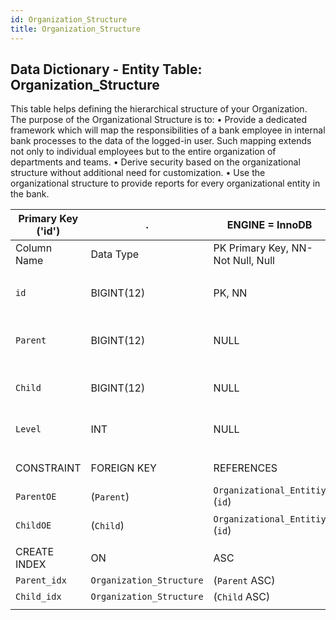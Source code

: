 ```yaml
---
id: Organization_Structure
title: Organization_Structure
---
```


## Data Dictionary - Entity Table: Organization_Structure

This table helps defining the hierarchical structure of your Organization.  
The purpose of the Organizational Structure is to:
• Provide a dedicated framework which will map the responsibilities of a bank employee in internal bank processes to the data of the logged-in user. 
Such mapping extends not only to individual employees but to the entire organization of departments and teams.
• Derive security based on the organizational structure without additional need for customization.
• Use the organizational structure to provide reports for every organizational entity in the bank.


| Primary Key ('id')|.|ENGINE = InnoDB|.|.|
|---|---|---|---|---|
|Column Name|Data Type|PK Primary Key, NN-Not Null, Null|Example|Comments|
||
|`id`|BIGINT(12)|PK, NN|1|PrimaryKey-ID, Not Null (auto creates)|
|`Parent`|BIGINT(12)|NULL|1|Parent organizational entity structure|
|`Child`|BIGINT(12)|NULL|4|Child organisational entity|
|`Level`|INT|NULL|2|Level of ogranizational unit|
||
|CONSTRAINT|FOREIGN KEY|REFERENCES|ON DELETE|ON UPDATE|
|`ParentOE`|(`Parent`)|`Organizational_Entitiy` (`id`)| NO ACTION|NO ACTION|
|`ChildOE`|(`Child`)|`Organizational_Entitiy` (`id`)| NO ACTION|NO ACTION|
||
|CREATE INDEX|ON|ASC|VISABLE|.|
|`Parent_idx`|`Organization_Structure`|(`Parent` ASC) | VISIBLE|.|
|`Child_idx`|`Organization_Structure`|(`Child` ASC) | VISIBLE|.|
||

  

